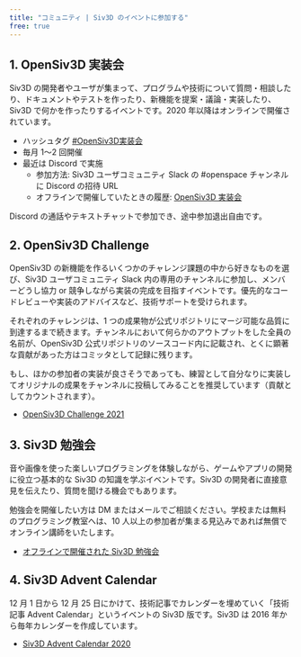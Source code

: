 ```yaml
---
title: "コミュニティ | Siv3D のイベントに参加する"
free: true
---
```


## 1. OpenSiv3D 実装会
Siv3D の開発者やユーザが集まって、プログラムや技術について質問・相談したり、ドキュメントやテストを作ったり、新機能を提案・議論・実装したり、Siv3D で何かを作ったりするイベントです。2020 年以降はオンラインで開催されています。

- ハッシュタグ [#OpenSiv3D実装会](https://twitter.com/search?q=%23OpenSiv3D%E5%AE%9F%E8%A3%85%E4%BC%9A&src=typed_query&f=live)
- 毎月 1～2 回開催
- 最近は Discord で実施
  - 参加方法: Siv3D ユーザコミュニティ Slack の #openspace チャンネルに Discord の招待 URL
  - オフラインで開催していたときの履歴: [OpenSiv3D 実装会](https://siv3d.github.io/ja-jp/community/dev-day/)

Discord の通話やテキストチャットで参加でき、途中参加退出自由です。


## 2. OpenSiv3D Challenge
OpenSiv3D の新機能を作るいくつかのチャレンジ課題の中から好きなものを選び、Siv3D ユーザコミュニティ Slack 内の専用のチャンネルに参加し、メンバーどうし協力 or 競争しながら実装の完成を目指すイベントです。優先的なコードレビューや実装のアドバイスなど、技術サポートを受けられます。

それぞれのチャレンジは、1 つの成果物が公式リポジトリにマージ可能な品質に到達するまで続きます。チャンネルにおいて何らかのアウトプットをした全員の名前が、OpenSiv3D 公式リポジトリのソースコード内に記載され、とくに顕著な貢献があった方はコミッタとして記録に残ります。

もし、ほかの参加者の実装が良さそうであっても、練習として自分なりに実装してオリジナルの成果をチャンネルに投稿してみることを推奨しています（貢献としてカウントされます）。

- [OpenSiv3D Challenge 2021](https://zenn.dev/reputeless/scraps/79865055750784)


## 3. Siv3D 勉強会
音や画像を使った楽しいプログラミングを体験しながら、ゲームやアプリの開発に役立つ基本的な Siv3D の知識を学ぶイベントです。Siv3D の開発者に直接意見を伝えたり、質問を聞ける機会でもあります。

勉強会を開催したい方は DM またはメールでご相談ください。学校または無料のプログラミング教室へは、10 人以上の参加者が集まる見込みであれば無償でオンライン講師をいたします。

- [オフラインで開催された Siv3D 勉強会](https://siv3d.github.io/ja-jp/community/study-meeting/)


## 4. Siv3D Advent Calendar
12 月 1 日から 12 月 25 日にかけて、技術記事でカレンダーを埋めていく「技術記事 Advent Calendar」というイベントの Siv3D 版です。Siv3D は 2016 年から毎年カレンダーを作成しています。

- [Siv3D Advent Calendar 2020](https://qiita.com/advent-calendar/2020/siv3d)

